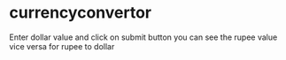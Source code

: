 # currencyconvertor
Enter dollar value and click on submit button you can see the rupee value
vice versa for rupee to dollar
